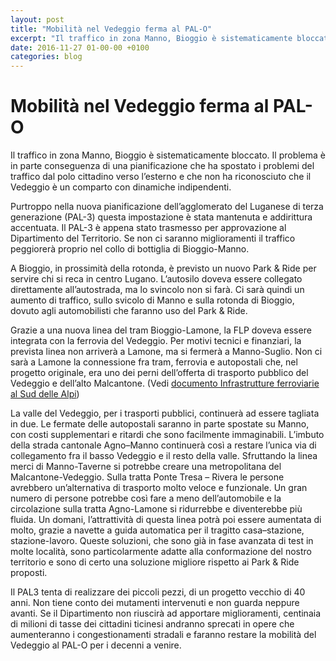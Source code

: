 ```yaml
---
layout: post
title: "Mobilità nel Vedeggio ferma al PAL-O"
excerpt: "Il traffico in zona Manno, Bioggio è sistematicamente bloccato. Il problema è in parte conseguenza di una pianificazione che ha spostato i problemi del traffico dal polo cittadino verso l’esterno e che non ha riconosciuto che il Vedeggio è un comparto con dinamiche indipendenti."
date: 2016-11-27 01-00-00 +0100
categories: blog
---
```


# Mobilità nel Vedeggio ferma al PAL-O

Il traffico in zona Manno, Bioggio è sistematicamente bloccato. Il problema è in parte conseguenza di una pianificazione che ha spostato i problemi del traffico dal polo cittadino verso l’esterno e che non ha riconosciuto che il Vedeggio è un comparto con dinamiche indipendenti.

Purtroppo nella nuova pianificazione dell’agglomerato del Luganese di terza generazione (PAL-3) questa impostazione è stata mantenuta e addirittura accentuata. Il PAL-3 è appena stato trasmesso per approvazione al Dipartimento del Territorio. Se non ci saranno miglioramenti il traffico peggiorerà proprio nel collo di bottiglia di Bioggio-Manno.

A Bioggio, in prossimità della rotonda, è previsto un nuovo Park & Ride per servire chi si reca in centro Lugano. L’autosilo doveva essere collegato direttamente all’autostrada, ma lo svincolo non si farà. Ci sarà quindi un aumento di traffico, sullo svicolo di Manno e sulla rotonda di Bioggio, dovuto agli automobilisti che faranno uso del Park & Ride.

Grazie a una nuova linea del tram Bioggio-Lamone, la FLP doveva essere integrata con la ferrovia del Vedeggio. Per motivi tecnici e finanziari, la prevista linea non arriverà a Lamone, ma si fermerà a Manno-Suglio. Non ci sarà a Lamone la connessione fra tram, ferrovia e autopostali che, nel progetto originale, era uno dei perni dell’offerta di trasporto pubblico del Vedeggio e dell’alto Malcantone. (Vedi [documento Infrastrutture ferroviarie al Sud delle Alpi](/files/ferrovie_suddellealpi_24_03_2014.pdf))

La valle del Vedeggio, per i trasporti pubblici, continuerà ad essere tagliata in due. Le fermate delle autopostali saranno in parte spostate su Manno, con costi supplementari e ritardi che sono facilmente immaginabili. L’imbuto della strada cantonale Agno–Manno continuerà così a restare l’unica via di collegamento fra il basso Vedeggio e il resto della valle. Sfruttando la linea merci di Manno-Taverne si potrebbe creare una metropolitana del Malcantone-Vedeggio. Sulla tratta Ponte Tresa – Rivera le persone avrebbero un’alternativa di trasporto molto veloce e funzionale. Un gran numero di persone potrebbe così fare a meno dell’automobile e la circolazione sulla tratta Agno-Lamone si ridurrebbe e diventerebbe più fluida. Un domani, l’attrattività di questa linea potrà poi essere aumentata di molto, grazie a navette a guida automatica per il tragitto casa–stazione, stazione-lavoro. Queste soluzioni, che sono già in fase avanzata di test in molte località, sono particolarmente adatte alla conformazione del nostro territorio e sono di certo una soluzione migliore rispetto ai Park & Ride proposti.

Il PAL3 tenta di realizzare dei piccoli pezzi, di un progetto vecchio di 40 anni. Non tiene conto dei mutamenti intervenuti e non guarda neppure avanti. Se il Dipartimento non riuscirà ad apportare miglioramenti, centinaia di milioni di tasse dei cittadini ticinesi andranno sprecati in opere che aumenteranno i congestionamenti stradali e faranno restare la mobilità del Vedeggio al PAL-O per i decenni a venire.

